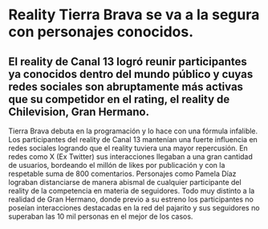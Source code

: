 # Reality Tierra Brava se va a la segura con personajes conocidos.

## El reality de Canal 13 logró reunir participantes ya conocidos dentro del mundo público y cuyas redes sociales son abruptamente más activas que su competidor en el rating, el reality de Chilevision, Gran Hermano. 

Tierra Brava debuta en la programación y lo hace con una fórmula infalible. Los participantes del reality de Canal 13 mantenían una fuerte influencia en redes sociales logrando que el reality tuviera una mayor repercusión. En redes como X (Ex Twitter) sus interacciones llegaban a una gran cantidad de usuarios, bordeando el millón de likes por publicación y con la respetable suma de 800 comentarios. Personajes como Pamela Díaz lograban distanciarse de manera abismal de cualquier participante del reality de la competencia en materia de seguidores. Todo muy distinto a la realidad de Gran Hermano, donde previo a su estreno los participantes no poseían interacciones destacadas en la red del pajarito y sus seguidores no superaban las 10 mil personas en el mejor de los casos.